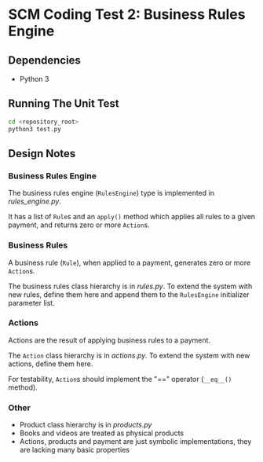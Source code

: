# SCM Coding Test 2: Business Rules Engine

## Dependencies

* Python 3

## Running The Unit Test

```sh
cd <repository_root>
python3 test.py
```

## Design Notes

### Business Rules Engine

The business rules engine (```RulesEngine```) type is implemented in _rules_engine.py_. 

It has a list of ```Rule```s and an ```apply()``` method which applies all rules to a given payment, and returns zero or more ```Action```s.

### Business Rules

A business rule (```Rule```), when applied to a payment, generates zero or more ```Action```s.

The business rules class hierarchy is in _rules.py_. To extend the system with new rules, define them here and append them to the ```RulesEngine``` initializer parameter list.

### Actions

Actions are the result of applying business rules to a payment.

The ```Action``` class hierarchy is in _actions.py_. To extend the system with new actions, define them here.

For testability, ```Action```s should implement the "==" operator (```__eq__()``` method).

### Other

* Product class hierarchy is in _products.py_
* Books and videos are treated as physical products
* Actions, products and payment are just symbolic implementations, they are lacking many basic properties
